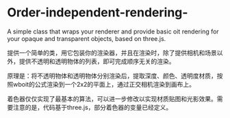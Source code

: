 # Order-independent-rendering-

A simple class that wraps your renderer and provide basic oit rendering for your opaque and transparent objects, based on three.js.

提供一个简单的类，用它包装你的渲染器，并且在渲染时，除了提供相机和场景以外，提供不透明和透明物体的列表，即可完成顺序无关的渲染。

原理是：将不透明物体和透明物体分别渲染后，提取深度、颜色、透明度材质，按照wboit的公式渲染到一个2x2的平面上，通过正交相机渲染到画布上。

着色器仅仅实现了最基本的算法，可以进一步修改以实现材质贴图和光影效果。需要注意的是，代码基于three.js，部分着色器的变量已经定义。
